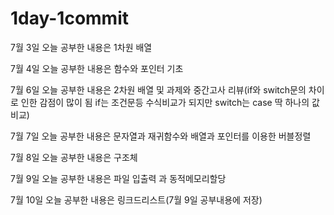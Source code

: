 ﻿# 1day-1commit 
7월 3일 오늘 공부한 내용은 1차원 배열

7월 4일 오늘 공부한 내용은 함수와 포인터 기초

7월 6일 오늘 공부한 내용은 2차원 배열 및 과제와 중간고사 리뷰(if와 switch문의 차이로 인한 감점이 많이 됨 if는 조건문등 수식비교가 되지만 switch는 case 딱 하나의 값비교)

7월 7일 오늘 공부한 내용은 문자열과 재귀함수와 배열과 포인터를 이용한 버블정렬

7월 8일 오늘 공부한 내용은 구조체

7월 9일 오늘 공부한 내용은 파일 입출력 과 동적메모리할당

7월 10일 오늘 공부한 내용은 링크드리스트(7월 9일 공부내용에 저장)
